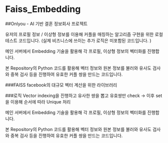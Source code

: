 # Faiss_Embedding

##Onlyou - AI 기반 결혼 정보회사 프로젝트

유저의 프로필 정보 / 이상형 정보를 이용해 커플을 매칭하는 알고리즘 구현을 위한 로컬 테스트 코드입니다. (실제 비즈니스에 쓰이는 추가 로직은 미포함된 코드입니다. )

메인 서버에서 Embedding 기술을 활용해 각 프로필, 이상형 정보의 벡터화를 진행합니다.

본 Repository의 Python 코드를 활용해 벡터 정보와 원본 정보를 불러와 유사도 검사와 중복 검사 등을 진행하여 유효한 커플 쌍을 만드는 코드입니다.

###FAISS
facebook의 대규모 벡터 계산을 위한 라이브러리

###로직
Vector indexing을 진행하고 유사한 쌍을 뽑고 유효쌍만 check -> 이후 set을 이용해 순서에 따라 Unique 처리

메인 서버에서 Embedding 기술을 활용해 각 프로필, 이상형 정보의 벡터화를 진행합니다.

본 Repository의 Python 코드를 활용해 벡터 정보와 원본 정보를 불러와 유사도 검사와 중복 검사 등을 진행하여 유효한 커플 쌍을 만드는 코드입니다.
